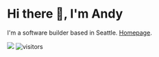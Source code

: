 # Hi there 👋, I'm Andy
I'm a software builder based in Seattle. [Homepage](https://pymslu.com/). 


![](https://visitor-badge.glitch.me/badge?page_id=pymhk.pymhk)
![visitors](https://visitor-badge.laobi.icu/badge?page_id=pymhk.pymhk)
